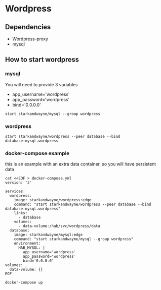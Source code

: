 # Wordpress

## Dependencies
- Wordpress-proxy
- mysql

## How to start wordpress
### mysql
You will need to provide 3 variables
- app_username='wordpress'
- app_password='wordpress'
- bind='0.0.0.0'

```
start starkandwayne/mysql --group wordpress
```

### wordpress
```
start starkandwayne/wordpress --peer database --bind database:mysql.wordpress
```

### docker-compose example
this is an example with an extra data container.
so you will have persistent data

```
cat <<EOF > docker-compose.yml
version: '3'

services:
  wordpress:
    image: starkandwayne/wordpress:edge
    command: "start starkandwayne/wordpress --peer database --bind database:mysql.wordpress"
    links:
      - database
    volumes:
      - data-volume:/hab/svc/wordpress/data
  database:
    image: starkandwayne/mysql:edge
    command: "start starkandwayne/mysql --group wordpress"
    environment:
      HAB_MYSQL: |
        app_username='wordpress'
        app_password='wordpress'
        bind='0.0.0.0'
volumes:
  data-volume: {}
EOF

docker-compose up    
```
